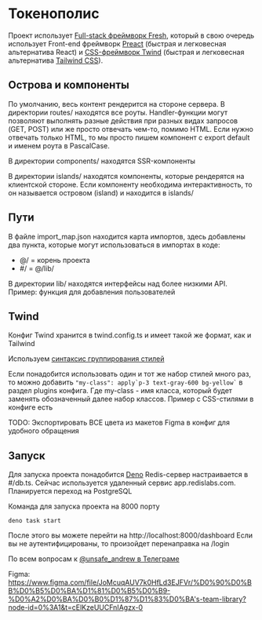 # Токенополис

Проект использует [Full-stack фреймворк Fresh](https://fresh.deno.dev/), который в свою очередь использует Front-end фреймворк [Preact](https://preactjs.com/) (быстрая и
легковесная альтернатива React) и [CSS-фреймворк Twind](https://twind.style/) (быстрая и легковесная альтернатива [Tailwind CSS](https://tailwindcss.com/)).

## Острова и компоненты

По умолчанию, весь контент рендерится на стороне сервера. В директории routes/ находятся все роуты. Handler-функции могут позволяют выполнять разные действия при разных видах
запросов (GET, POST) или же просто отвечать чем-то, помимо HTML. Если нужно отвечать только HTML, то мы просто пишем компонент с export default и именем роута в PascalCase.

В директории components/ находятся SSR-компоненты

В директории islands/ находятся компоненты, которые рендерятся на клиентской стороне. Если компоненту необходима интерактивность, то он называется островом (island) и находится в
islands/

## Пути

В файле import_map.json находится карта импортов, здесь добавлены два пункта, которые могут использоваться в импортах в коде:

- @/ = корень проекта
- #/ = @/lib/

В директории lib/ находятся интерфейсы над более низкими API. Пример: функция для добавления пользователей

## Twind

Конфиг Twind хранится в twind.config.ts и имеет такой же формат, как и Tailwind

Используем [синтаксис группирования стилей](https://twind.style/grouping-syntax)

Если понадобится использовать один и тот же набор стилей много раз, то можно добавить `` "my-class": apply`p-3 text-gray-600 bg-yellow` `` в раздел plugins конфига. Где my-class -
имя класса, который будет заменять обозначенный далее набор классов. Пример с CSS-стилями в конфиге есть

TODO: Экспортировать ВСЕ цвета из макетов Figma в конфиг для удобного обращения

## Запуск

Для запуска проекта понадобится [Deno](https://deno.land/) Redis-сервер настраивается в #/db.ts. Сейчас используется удаленный сервис app.redislabs.com. Планируется переход на
PostgreSQL

Команда для запуска проекта на 8000 порту

```
deno task start
```

После этого вы можете перейти на http://localhost:8000/dashboard Если вы не аутентифицированы, то произойдет перенаправка на /login

По всем вопросам к [@unsafe_andrew в Телеграме](https://t.me/unsafe_andrew)

Figma:
https://www.figma.com/file/JoMcuqAUV7k0HfLd3EJFVr/%D0%90%D0%BB%D0%B5%D0%BA%D1%81%D0%B5%D0%B9-%D0%A2%D0%BA%D0%B0%D1%87%D1%83%D0%BA's-team-library?node-id=0%3A1&t=cElKzeUUCFnIAgzx-0

